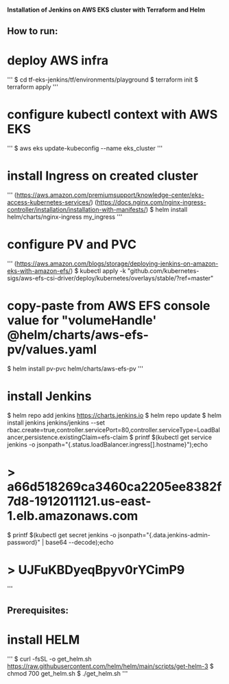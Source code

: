 #### Installation of Jenkins on AWS EKS cluster with Terraform and Helm

## How to run:

# deploy AWS infra
'''
$ cd tf-eks-jenkins/tf/environments/playground
$ terraform init
$ terraform apply
'''
# configure kubectl context with AWS EKS
'''
$ aws eks update-kubeconfig --name eks_cluster
'''

# install Ingress on created cluster
'''
(https://aws.amazon.com/premiumsupport/knowledge-center/eks-access-kubernetes-services/)
(https://docs.nginx.com/nginx-ingress-controller/installation/installation-with-manifests/)
$ helm install helm/charts/nginx-ingress my_ingress
'''

# configure PV and PVC
'''
(https://aws.amazon.com/blogs/storage/deploying-jenkins-on-amazon-eks-with-amazon-efs/)
$ kubectl apply -k "github.com/kubernetes-sigs/aws-efs-csi-driver/deploy/kubernetes/overlays/stable/?ref=master"
# copy-paste from AWS EFS console value for "volumeHandle' @helm/charts/aws-efs-pv/values.yaml
$ helm install pv-pvc helm/charts/aws-efs-pv
'''

# install Jenkins
$ helm repo add jenkins https://charts.jenkins.io
$ helm repo update
$ helm install jenkins jenkins/jenkins --set rbac.create=true,controller.servicePort=80,controller.serviceType=LoadBalancer,persistence.existingClaim=efs-claim
$ printf $(kubectl get service jenkins -o jsonpath="{.status.loadBalancer.ingress[].hostname}");echo
# > a66d518269ca3460ca2205ee8382f7d8-1912011121.us-east-1.elb.amazonaws.com
$ printf $(kubectl get secret jenkins -o jsonpath="{.data.jenkins-admin-password}" | base64 --decode);echo
# > UJFuKBDyeqBpyv0rYCimP9
'''


## Prerequisites:

# install HELM
'''
$ curl -fsSL -o get_helm.sh https://raw.githubusercontent.com/helm/helm/main/scripts/get-helm-3
$ chmod 700 get_helm.sh
$ ./get_helm.sh
'''
